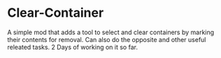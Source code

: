# Clear-Container
A simple mod that adds a tool to select and clear containers by marking their contents for removal. Can also do the opposite and other useful releated tasks. 2 Days of working on it so far.
